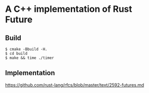 # A C++ implementation of Rust Future

## Build

```shell
$ cmake -Bbuild -H.
$ cd build
$ make && time ./timer
```

## Implementation

https://github.com/rust-lang/rfcs/blob/master/text/2592-futures.md
